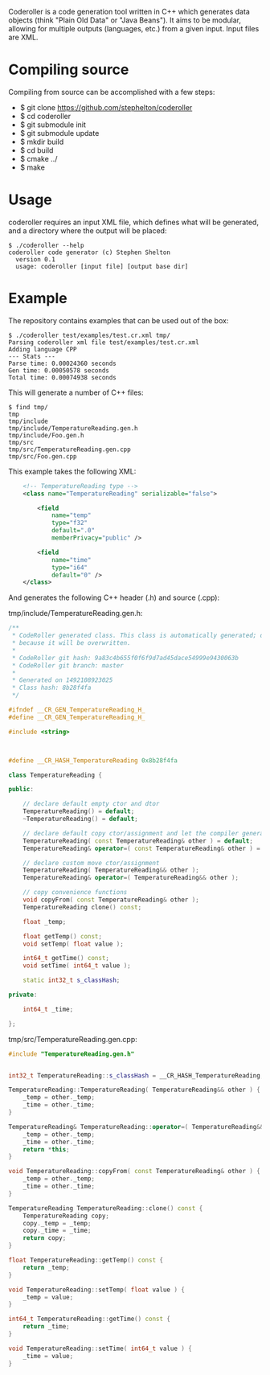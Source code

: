 Coderoller is a code generation tool written in C++ which generates data objects (think "Plain Old Data" or "Java Beans"). It aims to be modular, allowing for multiple outputs (languages, etc.) from a given input. Input files are XML.

# Compiling source

Compiling from source can be accomplished with a few steps:

*  $ git clone https://github.com/stephelton/coderoller
*  $ cd coderoller
*  $ git submodule init
*  $ git submodule update
*  $ mkdir build
*  $ cd build
*  $ cmake ../
*  $ make

# Usage

coderoller requires an input XML file, which defines what will be generated, and a directory where the output will be placed:

    $ ./coderoller --help
    coderoller code generator (c) Stephen Shelton
      version 0.1
      usage: coderoller [input file] [output base dir]
      
# Example

The repository contains examples that can be used out of the box:

    $ ./coderoller test/examples/test.cr.xml tmp/
    Parsing coderoller xml file test/examples/test.cr.xml
    Adding language CPP
    --- Stats ---
    Parse time: 0.00024360 seconds
    Gen time: 0.00050578 seconds
    Total time: 0.00074938 seconds
    
This will generate a number of C++ files:

    $ find tmp/
    tmp
    tmp/include
    tmp/include/TemperatureReading.gen.h
    tmp/include/Foo.gen.h
    tmp/src
    tmp/src/TemperatureReading.gen.cpp
    tmp/src/Foo.gen.cpp
    
This example takes the following XML:

```XML
	<!-- TemperatureReading type -->
	<class name="TemperatureReading" serializable="false">

		<field
			name="temp"
			type="f32"
			default=".0"
			memberPrivacy="public" />

		<field
			name="time"
			type="i64"
			default="0" />
	</class>
```

And generates the following C++ header (.h) and source (.cpp):

tmp/include/TemperatureReading.gen.h:

```C++
/**
 * CodeRoller generated class. This class is automatically generated; do not modify it
 * because it will be overwritten.
 *
 * CodeRoller git hash: 9a83c4b655f0f6f9d7ad45dace54999e9430063b
 * CodeRoller git branch: master
 *
 * Generated on 1492108923025
 * Class hash: 8b28f4fa
 */

#ifndef __CR_GEN_TemperatureReading_H_
#define __CR_GEN_TemperatureReading_H_

#include <string>



#define __CR_HASH_TemperatureReading 0x8b28f4fa

class TemperatureReading {

public:

	// declare default empty ctor and dtor
	TemperatureReading() = default;
	~TemperatureReading() = default;

	// declare default copy ctor/assignment and let the compiler generate it if possible
	TemperatureReading( const TemperatureReading& other ) = default;
	TemperatureReading& operator=( const TemperatureReading& other ) = default;

	// declare custom move ctor/assignment
	TemperatureReading( TemperatureReading&& other );
	TemperatureReading& operator=( TemperatureReading&& other );

	// copy convenience functions
	void copyFrom( const TemperatureReading& other );
	TemperatureReading clone() const;

	float _temp;

	float getTemp() const;
	void setTemp( float value );

	int64_t getTime() const;
	void setTime( int64_t value );

	static int32_t s_classHash;

private:

	int64_t _time;

};
```

tmp/src/TemperatureReading.gen.cpp:
```C++
#include "TemperatureReading.gen.h"


int32_t TemperatureReading::s_classHash = __CR_HASH_TemperatureReading;

TemperatureReading::TemperatureReading( TemperatureReading&& other ) {
	_temp = other._temp;
	_time = other._time;
}

TemperatureReading& TemperatureReading::operator=( TemperatureReading&& other ) {
	_temp = other._temp;
	_time = other._time;
	return *this;
}

void TemperatureReading::copyFrom( const TemperatureReading& other ) {
	_temp = other._temp;
	_time = other._time;
}

TemperatureReading TemperatureReading::clone() const {
	TemperatureReading copy;
	copy._temp = _temp;
	copy._time = _time;
	return copy;
}

float TemperatureReading::getTemp() const {
	return _temp;
}

void TemperatureReading::setTemp( float value ) {
	_temp = value;
}

int64_t TemperatureReading::getTime() const {
	return _time;
}

void TemperatureReading::setTime( int64_t value ) {
	_time = value;
}
```
    
